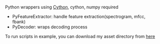 
Python wrappers using [Cython](http://cython.org), cython, numpy required

* PyFeatureExtractor: handle feature extraction(spectrogram, mfcc, fbank)
* PyDecoder: wraps decoding process

To run scripts in example, you can download my asset directory from [here](http://www.funcwj.com/files/decoder_demo_asset.tgz)

